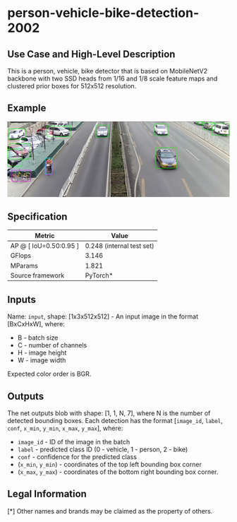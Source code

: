 # person-vehicle-bike-detection-2002

## Use Case and High-Level Description

This is a person, vehicle, bike detector that is based on MobileNetV2
backbone with two SSD heads from 1/16 and 1/8 scale feature maps and clustered
prior boxes for 512x512 resolution.

## Example

![](./person-vehicle-bike-detection-2002.png)

## Specification

| Metric                          | Value                                     |
|---------------------------------|-------------------------------------------|
| AP @ [ IoU=0.50:0.95 ]          | 0.248 (internal test set)                 |
| GFlops                          | 3.146                                     |
| MParams                         | 1.821                                     |
| Source framework                | PyTorch\*                                 |

## Inputs

Name: `input`, shape: [1x3x512x512] - An input image in the format [BxCxHxW],
where:

- B - batch size
- C - number of channels
- H - image height
- W - image width

Expected color order is BGR.

## Outputs

The net outputs blob with shape: [1, 1, N, 7], where N is the number of detected
bounding boxes. Each detection has the format
  [`image_id`, `label`, `conf`, `x_min`, `y_min`, `x_max`, `y_max`], where:
  - `image_id` - ID of the image in the batch
  - `label` - predicted class ID (0 - vehicle, 1 - person, 2 - bike)
  - `conf` - confidence for the predicted class
  - (`x_min`, `y_min`) - coordinates of the top left bounding box corner
  - (`x_max`, `y_max`) - coordinates of the bottom right bounding box corner.

## Legal Information
[*] Other names and brands may be claimed as the property of others.
